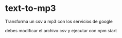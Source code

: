 # text-to-mp3
Transforma un csv a mp3 con los servicios de google

debes modificar el archivo csv y ejecutar con npm start
